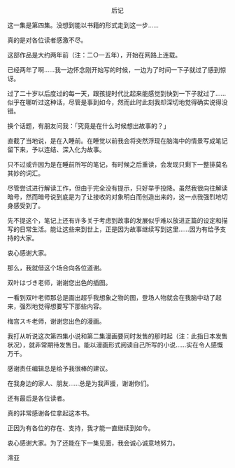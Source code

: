 <p align="center">后记</p>

这一集是第四集。没想到能以书籍的形式走到这一步……

真的是对各位读者感激不尽。

这部作品是大约两年前（注：二○一五年），开始在网路上连载。

已经两年了啊……我一边怀念刚开始写的时候，一边为了时间一下子就过了感到惊讶。

过了二十岁以后度过的每一天，跟孩提时代比起来能感觉到快到一下子就过了……似乎在哪听过这种话，尽管是事到如今，然而此时此刻我却深切地觉得确实说得没错。

换个话题，有朋友问我：「究竟是在什么时候想出故事的？」

直截了当地说，是在入睡前。在睡觉以前我会将突然浮现在脑海中的情景写成笔记留下来，予以连结、深入化为故事。

只不过或许因为是在睡前所写的笔记，有时候之后重读，会发现只剩下一整排莫名其妙的词汇。

尽管尝试进行解读工作，但由于完全没有提示，只好举手投降。虽然我很向往解读暗号，然而暗号说到底是为了让接收的对象明白而创造出来的，这一点我强烈地切身感受到了。

先不提这个，笔记上还有许多关于考虑到故事的发展似乎难以放进正篇的设定和描写的日常生活。能让这些来到世上，正是因为故事继续写到这里……因为有给予支持的大家。

衷心感谢大家。

那么，我就借这个场合向各位道谢。

双叶はづき老师，谢谢您出色的插图。

一看到双叶老师那总是画出超乎我想象之物的图，登场人物就会在我脑中动了起来，强烈地觉得想要写下那些内容。

梅宫スキ老师，谢谢您出色的漫画。

我打从听说这次第四集小说和第二集漫画要同时发售的那时起（注：此指日本发售状况），就非常期待发售日。能以漫画形式阅读自己所写的小说……实在令人感慨万千。

感谢责任编辑总是给予我很棒的建议。

在我身边的家人、朋友……总是为我声援，谢谢你们。

还有最后是各位读者。

真的非常感谢各位拿起这本书。

正因为有各位的存在、支持，我才能一直继续到如今。

衷心感谢大家。为了还能在下一集见面，我会诚心诚意地努力。

澪亚

